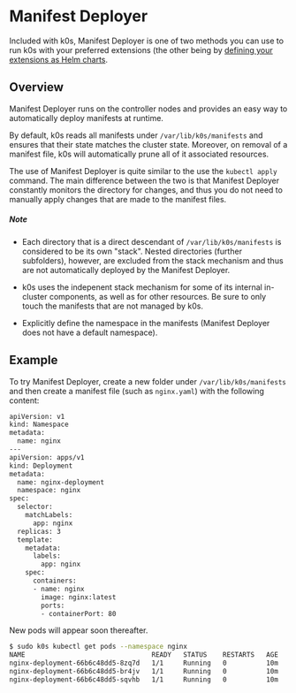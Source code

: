 # Manifest Deployer

Included with k0s, Manifest Deployer is one of two methods you can use to run k0s with your preferred extensions (the other being by [defining your extensions as Helm charts](helm-charts.md).

## Overview

Manifest Deployer runs on the controller nodes and provides an easy way to automatically deploy manifests at runtime.

By default, k0s reads all manifests under `/var/lib/k0s/manifests` and ensures that their state matches the cluster state. Moreover, on removal of a manifest file, k0s will automatically prune all of it associated resources.

The use of Manifest Deployer is quite similar to the use the `kubectl apply` command. The main difference between the two is that Manifest Deployer constantly monitors the directory for changes, and thus you do not need to manually apply changes that are made to the manifest files. 

##### Note

- Each directory that is a direct descendant of `/var/lib/k0s/manifests` is considered to be its own "stack". Nested directories (further subfolders), however, are excluded from the stack mechanism and thus are not automatically deployed by the Manifest Deployer.   

- k0s uses the indepenent stack mechanism for some of its internal in-cluster components, as well as for other resources. Be sure to only touch the manifests that are not managed by k0s. 

- Explicitly define the namespace in the manifests (Manifest Deployer does not have a default namespace). 

## Example

To try Manifest Deployer, create a new folder under `/var/lib/k0s/manifests` and then create a manifest file (such as `nginx.yaml`) with the following content: 

```sh
apiVersion: v1
kind: Namespace
metadata:
  name: nginx
---
apiVersion: apps/v1
kind: Deployment
metadata:
  name: nginx-deployment
  namespace: nginx
spec:
  selector:
    matchLabels:
      app: nginx
  replicas: 3
  template:
    metadata:
      labels:
        app: nginx
    spec:
      containers:
      - name: nginx
        image: nginx:latest
        ports:
        - containerPort: 80
```

New pods will appear soon thereafter.

```sh
$ sudo k0s kubectl get pods --namespace nginx
NAME                                READY   STATUS    RESTARTS   AGE
nginx-deployment-66b6c48dd5-8zq7d   1/1     Running   0          10m
nginx-deployment-66b6c48dd5-br4jv   1/1     Running   0          10m
nginx-deployment-66b6c48dd5-sqvhb   1/1     Running   0          10m
```
